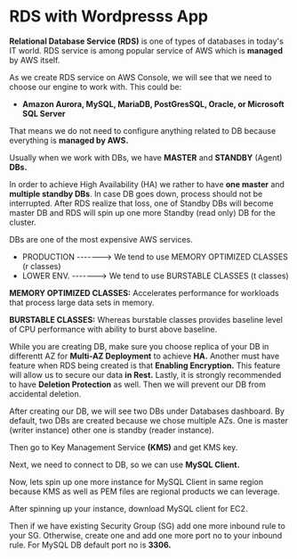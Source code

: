    # RDS with Wordpresss App
   
   **Relational Database Service (RDS)** is one of types of databases in today's IT world. RDS service is among popular service of AWS which is **managed** by AWS
   itself.
      
   As we create RDS service on AWS Console, we will see that we need to choose our engine to work with. This could be:
   
   -  **Amazon Aurora, MySQL, MariaDB, PostGresSQL, Oracle, or Microsoft SQL Server**

   That means we do not need to configure anything related to DB because everything is **managed by AWS.**
   
   Usually when we work with DBs, we have **MASTER** and **STANDBY** (Agent) **DBs.** 
   
   In order to achieve High Availability (HA) we rather to have **one master** and **multiple standby DBs**. In case DB goes down, process should not be 
   interrupted. After RDS realize that loss, one of Standby DBs will become master DB and RDS will spin up one more Standby (read only) DB for the cluster.
   
   DBs are one of the most expensive AWS services.
   
   -  PRODUCTION -------> We tend to use MEMORY OPTIMIZED CLASSES (r classes)
   -  LOWER ENV. -------> We tend to use BURSTABLE CLASSES (t classes)
   
   **MEMORY OPTIMIZED CLASSES:** Accelerates performance for workloads that process large data sets in memory.
   
   **BURSTABLE CLASSES:** Whereas burstable classes provides baseline level of CPU performance with ability to burst above baseline.
   
   While you are creating DB, make sure you choose replica of your DB in differentt AZ for **Multi-AZ Deployment** to achieve **HA.**
   Another must have feature when RDS being created is that **Enabling Encryption.** This feature will allow us to secure our data **in Rest.** 
   Lastly, it is strongly recommended to have **Deletion Protection** as well. Then we will prevent our DB from accidental deletion. 
   
   After creating our DB, we will see two DBs under Databases dashboard. By default, two DBs are created because we chose multiple AZs. One is master (writer instance) other one is standby (reader instance). 
   
   Then go to Key Management Service **(KMS)** and get KMS key. 
   
   Next, we need to connect to DB, so we can use **MySQL Client.** 
   
   Now, lets spin up one more instance for MySQL Client in same region because KMS as well as PEM files are regional products we can leverage.
   
   After spinning up your instance, download MySQL client for EC2. 
   
   Then if we have existing Security Group (SG) add one more inbound rule to your SG. Otherwise, create one and add one more port no to your inbound rule.
   For MySQL DB default port no is **3306.**
   
   
   
   
   
   
   
   
